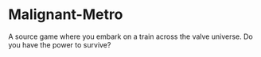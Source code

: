 # Malignant-Metro
A source game where you embark on a train across the valve universe. Do you have the power to survive?
